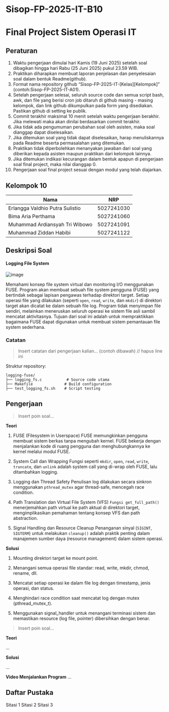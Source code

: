 # Sisop-FP-2025-IT-B10

# Final Project Sistem Operasi IT

## Peraturan
1. Waktu pengerjaan dimulai hari Kamis (19 Juni 2025) setelah soal dibagikan hingga hari Rabu (25 Juni 2025) pukul 23.59 WIB.
2. Praktikan diharapkan membuat laporan penjelasan dan penyelesaian soal dalam bentuk Readme(github).
3. Format nama repository github “Sisop-FP-2025-IT-[Kelas][Kelompok]” (contoh:Sisop-FP-2025-IT-A01).
4. Setelah pengerjaan selesai, seluruh source code dan semua script bash, awk, dan file yang berisi cron job ditaruh di github masing - masing kelompok, dan link github dikumpulkan pada form yang disediakan. Pastikan github di setting ke publik.
5. Commit terakhir maksimal 10 menit setelah waktu pengerjaan berakhir. Jika melewati maka akan dinilai berdasarkan commit terakhir.
6. Jika tidak ada pengumuman perubahan soal oleh asisten, maka soal dianggap dapat diselesaikan.
7. Jika ditemukan soal yang tidak dapat diselesaikan, harap menuliskannya pada Readme beserta permasalahan yang ditemukan.
8. Praktikan tidak diperbolehkan menanyakan jawaban dari soal yang diberikan kepada asisten maupun praktikan dari kelompok lainnya.
9. Jika ditemukan indikasi kecurangan dalam bentuk apapun di pengerjaan soal final project, maka nilai dianggap 0.
10. Pengerjaan soal final project sesuai dengan modul yang telah diajarkan.

## Kelompok 10

| Nama                              | NRP         |
|-----------------------------------|-------------|
| Erlangga Valdhio Putra Sulistio  | 5027241030  |
| Bima Aria Perthama               | 5027241060  |
| Muhammad Ardiansyah Tri Wibowo  | 5027241091  |
| Muhammad Ziddan Habibi          | 5027241122  |


## Deskripsi Soal

#### Logging File System

![image](https://github.com/user-attachments/assets/f67752b4-f101-44ba-b77f-2857c4cda6c7)


Memahami konsep file system virtual dan monitoring I/O menggunakan FUSE. Program akan membuat sebuah file system pengguna (FUSE) yang bertindak sebagai lapisan pengawas terhadap direktori target. Setiap operasi file yang dilakukan (seperti `open`, `read`, `write`, dan `mkdir`) di direktori target akan dicatat ke dalam sebuah file log. Program tidak menyimpan file sendiri, melainkan meneruskan seluruh operasi ke sistem file asli sambil mencatat aktivitasnya. Tujuan dari soal ini adalah untuk mempraktikkan bagaimana FUSE dapat digunakan untuk membuat sistem pemantauan file system sederhana.

### Catatan

> Insert catatan dari pengerjaan kalian... (contoh dibawah) // hapus line ini

Struktur repository:
```
logging-fuse/
├── logging_fs.c           # Source code utama
├── Makefile              # Build configuration
├── test_logging_fs.sh    # Script testing

```

## Pengerjaan

> Insert poin soal...

**Teori**

1. FUSE (Filesystem in Userspace)
FUSE memungkinkan pengguna membuat sistem berkas tanpa mengubah kernel. FUSE bekerja dengan menjalankan kode di ruang pengguna dan menghubungkannya ke kernel melalui modul FUSE.

2. System Call dan Wrapping
Fungsi seperti `mkdir`, `open`, `read`, `write`, `truncate`, dan `unlink` adalah system call yang di-wrap oleh FUSE, lalu ditambahkan logging.

3. Logging dan Thread Safety
Penulisan log dilakukan secara sinkron menggunakan `pthread_mutex` agar thread-safe, mencegah race condition.

4. Path Translation dan Virtual File System (VFS)
`Fungsi get_full_path()` menerjemahkan path virtual ke path aktual di direktori target, mengimplikasikan pemahaman tentang konsep VFS dan path abstraction.

5. Signal Handling dan Resource Cleanup
Penanganan sinyal (`SIGINT`, `SIGTERM`) untuk melakukan `cleanup()` adalah praktik penting dalam manajemen sumber daya (resource management) dalam sistem operasi.

**Solusi**

1. Mounting direktori target ke mount point.

2. Menangani semua operasi file standar: read, write, mkdir, chmod, rename, dll.

3. Mencatat setiap operasi ke dalam file log dengan timestamp, jenis operasi, dan status.

4. Menghindari race condition saat mencatat log dengan mutex (pthread_mutex_t).

5. Menggunakan signal_handler untuk menangani terminasi sistem dan memastikan resource (log file, pointer) dibersihkan dengan benar.

> Insert poin soal...

**Teori**

...

**Solusi**

...

**Video Menjalankan Program**
...

## Daftar Pustaka

Sitasi 1
Sitasi 2
Sitasi 3
